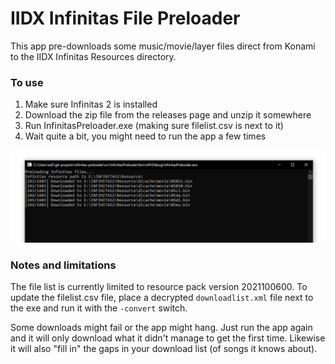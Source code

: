 # IIDX Infinitas File Preloader

This app pre-downloads some music/movie/layer files direct from Konami to the IIDX Infinitas Resources directory.

### To use

1. Make sure Infinitas 2 is installed
2. Download the zip file from the releases page and unzip it somewhere
3. Run InfinitasPreloader.exe (making sure filelist.csv is next to it)
4. Wait quite a bit, you might need to run the app a few times

![Screenshot](docs/screenshot1.png)

### Notes and limitations

The file list is currently limited to resource pack version 2021100600. To update the filelist.csv file, place a decrypted ```downloadlist.xml``` file next to the exe and run it with the ```-convert``` switch.

Some downloads might fail or the app might hang. Just run the app again and it will only download what it didn't manage to get the first time. Likewise it will also "fill in" the gaps in your download list (of songs it knows about).
